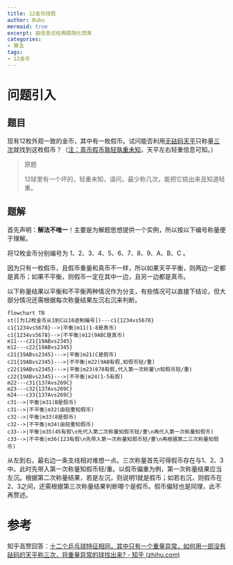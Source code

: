 ```yaml
---
title: 12金币找假
author: Bubu
mermaid: true
excerpt: 由信息论经典题简化而来
categories: 
- 算法
tags:  
- 12金币
---
```


# 问题引入

## 题目

现有12枚外观一致的金币，其中有一枚假币。试问能否利用<u>无砝码天平</u>只称量<u>三次</u>就找到这枚假币？（<u>注：真币假币孰轻孰重未知</u>，天平左右轻重信息可知。）

>   原题
>
>   12球里有一个坏的，轻重未知，请问，最少称几次，能把它挑出来且知道轻重。

## 题解

首先声明：**解法不唯一**！主要是为解题思想提供一个实例，所以按以下编号称量便于理解。

将12枚金币分别编号为 1、2、3、4、5、6、7、8、9、A、B、C 。

因为只有一枚假币，且假币重量和真币不一样，所以如果天平平衡，则两边一定都是真币；如果不平衡，则假币一定在其中一边，且另一边都是真币。

以下称量结果以平衡和不平衡两种情况作为分支，有些情况可以直接下结论，但大部分情况还需根据每次称量结果左沉右沉来判断。

```mermaid
flowchart TB
st([为12枚金币从1到C以16进制编号])---c1{1234vs5678}
c1{1234vs5678}-->|平衡|m11(1-8是真币)
c1{1234vs5678}-->|不平衡|m12(9ABC是真币)
m11---c21{19ABvs2345}
m12---c22{19ABvs2345}
c21{19ABvs2345}--->|平衡|m21(C是假币)
c21{19ABvs2345}--->|不平衡|m22(9AB有假,知假币轻/重)
c22{19ABvs2345}--->|平衡|m23(678有假,代入第一次称量\n知假币轻/重)
c22{19ABvs2345}--->|不平衡|m24(1-5有假)
m22---c31{137Avs269C}
m23---c32{137Avs269C}
m24---c33{137Avs269C}
c31-->|平衡|m31(B是假币)
c31-->|不平衡|m32(由轻重知假币)
c32-->|平衡|m33(8是假币)
c32-->|不平衡|m34(由轻重知假币)
c33-->|平衡|m35(45有假\n先代入第二次称量知假币轻/重\n再代入第一次称量知假币)
c33-->|不平衡|m36(123有假\n先带入第一次称量知假币轻/重\n再根据第二三次称量知假币)
```

从左到右，最右边一条支线相对难想一点。三次称量首先可得假币存在与1、2、3中。此时先带入第一次称量知假币轻/重。以假币偏重为例，第一次称量结果应当左沉。根据第二次称量结果，若是左沉，则说明1就是假币；如若右沉，则假币在2、3之间，还需根据第三次称量结果判断哪个是假币。假币偏轻也是同理，此不再赘述。

# 参考

知乎高赞回答：[十二个乒乓球特征相同，其中只有一个重量异常，如何用一部没有砝码的天平称三次，将重量异常的球找出来? - 知乎 (zhihu.com)](https://www.zhihu.com/question/33250659)
